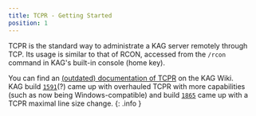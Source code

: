 ```yaml
---
title: TCPR - Getting Started
position: 1
---
```


TCPR is the standard way to administrate a KAG server remotely through TCP. Its usage is similar to that of RCON, accessed from the `/rcon` command in KAG's built-in console (home key).

You can find an [(outdated) documentation of TCPR](https://wiki.kag2d.com/wiki/Remote_Administration) on the KAG Wiki.  
KAG build [`1591`](https://forum.thd.vg/threads/kag-build-1591-maps-and-bombs.24220)(?) came up with overhauled TCPR with more capabilities (such as now being Windows-compatible) and build [`1865`](https://forum.thd.vg/threads/build-1865-engine-update-sponges-in-tdm-windows-modded-server-fixes.25483) came up with a TCPR maximal line size change.
{: .info }
